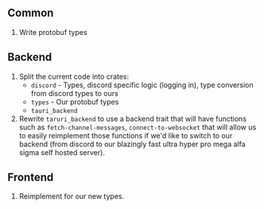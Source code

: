 ## Common
1. Write protobuf types

## Backend
1. Split the current code into crates:
    - `discord` - Types, discord specific logic (logging in), type conversion from discord types to ours
    - `types` - Our protobuf types
    - `tauri_backend`
2. Rewrite `taruri_backend` to use a backend trait that will have functions such as `fetch-channel-messages`, `connect-to-websocket` that will allow us to easily reimplement those functions if we'd like to switch to our backend (from discord to our blazingly fast ultra hyper pro mega alfa sigma self hosted server).

## Frontend
1. Reimplement for our new types.
